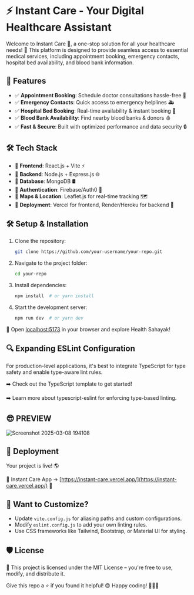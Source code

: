 # ⚡ Instant Care - Your Digital Healthcare Assistant

Welcome to Instant Care 🏥, a one-stop solution for all your healthcare needs! 🚀 This platform is designed to provide seamless access to essential medical services, including appointment booking, emergency contacts, hospital bed availability, and blood bank information.

## 🎯 Features

- ✅ **Appointment Booking**: Schedule doctor consultations hassle-free 📅
- ✅ **Emergency Contacts**: Quick access to emergency helplines 🚑
- ✅ **Hospital Bed Booking**: Real-time availability & instant booking 🏨
- ✅ **Blood Bank Availability**: Find nearby blood banks & donors 🩸
- ✅ **Fast & Secure**: Built with optimized performance and data security 🔒

## 🛠️ Tech Stack

- 🔹 **Frontend**: React.js + Vite ⚡
- 🔹 **Backend**: Node.js + Express.js 🌐
- 🔹 **Database**: MongoDB 🛢️
- 🔹 **Authentication**: Firebase/Auth0 🔐
- 🔹 **Maps & Location**: Leaflet.js for real-time tracking 🗺️
- 🔹 **Deployment**: Vercel for frontend, Render/Heroku for backend 🚀

## 🛠️ Setup & Installation

1. Clone the repository:
   ```bash
   git clone https://github.com/your-username/your-repo.git
   ```

2. Navigate to the project folder:
   ```bash
   cd your-repo
   ```

3. Install dependencies:
   ```bash
   npm install  # or yarn install
   ```

4. Start the development server:
   ```bash
   npm run dev  # or yarn dev
   ```

🚀 Open [localhost:5173](http://localhost:5173) in your browser and explore Health Sahayak!

## 🔍 Expanding ESLint Configuration

For production-level applications, it's best to integrate TypeScript for type safety and enable type-aware lint rules.

➡️ Check out the TypeScript template to get started!

➡️ Learn more about typescript-eslint for enforcing type-based linting.


## 😎 PREVIEW 

![Screenshot 2025-03-08 194108](https://github.com/user-attachments/assets/0e986048-2f40-4f24-9825-0e9a63a11a53)


## 🚀 Deployment

Your project is live! 🌎

🔗 Instant Care App → [https://instant-care.vercel.app/](https://instant-care.vercel.app/) 🌟

## 🎨 Want to Customize?

- Update `vite.config.js` for aliasing paths and custom configurations.
- Modify `eslint.config.js` to add your own linting rules.
- Use CSS frameworks like Tailwind, Bootstrap, or Material UI for styling.

## 🛡️ License

📜 This project is licensed under the MIT License – you're free to use, modify, and distribute it.

Give this repo a ⭐ if you found it helpful! 😍 Happy coding! 👨‍💻🔥

